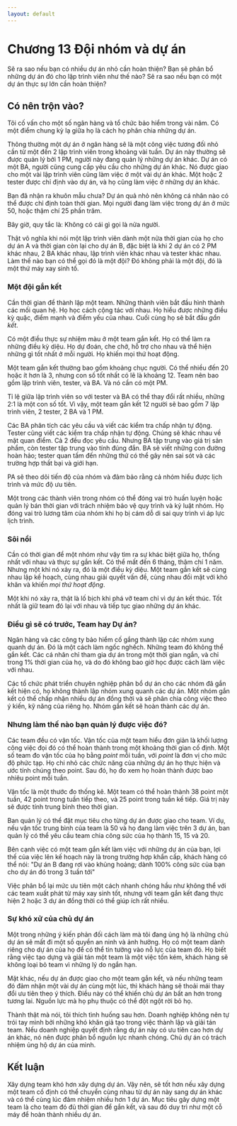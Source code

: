 ```yaml
---
layout: default
---
```


# Chương 13 Đội nhóm và dự án

Sẽ ra sao nếu bạn có nhiều dự án nhỏ cần hoàn thiện? Bạn sẽ phân bổ những dự án đó cho lập trình viên như thế nào? Sẽ ra sao nếu bạn có một dự án thực sự lớn cần hoàn thiện?

## Có nên trộn vào?

Tôi cố vấn cho một số ngân hàng và tổ chức bảo hiểm trong vài năm. Có một điểm chung kỳ lạ giữa họ là cách họ phân chia những dự án.

Thông thường một dự án ở ngân hàng sẽ là một công việc tương đối nhỏ cần từ một đến 2 lập trình viên trong khoảng vài tuần. Dự án này thường sẽ được quản lý bởi 1 PM, người này đang quản lý những dự án khác. Dự án có một BA, người cũng cung cấp yêu cầu cho những dự án khác. Nó được giao cho một vài lập trình viên cũng làm việc ở một vài dự án khác. Một hoặc 2 tester được chỉ định vào dự án, và họ cũng làm việc ở những dự án khác.

Bạn đã nhận ra khuôn mẫu chưa? Dự án quả nhỏ nên không cá nhân nào có thể được chỉ định toàn thời gian. Mọi người đang làm việc trong dự án ở mức 50, hoặc thậm chí 25 phần trăm.

Bây giờ, quy tắc là: Không có cái gì gọi là nửa người.

Thật vô nghĩa khi nói một lập trình viên dành một nửa thời gian của họ cho dự án A và thời gian còn lại cho dự án B, đặc biệt là khi 2 dự án có 2 PM khác nhau, 2 BA khác nhau, lập trình viên khác nhau và tester khác nhau. Làm thế nào bạn có thể gọi đó là một đội? Đó không phải là một đội, đó là một thứ máy xay sinh tố.

### Một đội gắn kết

Cần thời gian để thành lập một team. Những thành viên bắt đầu hình thành các mối quan hệ. Họ học cách cộng tác với nhau. Họ hiểu được những điều kỳ quặc, điểm mạnh và điểm yếu của nhau. Cuối cùng họ sẽ bắt đầu _gắn kết_.

Có một điều thực sự nhiệm màu ở một team gắn kết. Họ có thể làm ra những điều kỳ diệu. Họ dự đoán, che chở, hỗ trợ cho nhau và thể hiện những gì tốt nhất ở mỗi người. Họ khiến mọi thứ hoạt động.

Một team gắn kết thường bao gồm khoảng chục người. Có thể nhiều đến 20 hoặc ít hơn là 3, nhưng con số tốt nhất có lẽ là khoảng 12. Team nên bao gồm lập trình viên, tester, và BA. Và nó cần có một PM.

Tỉ lệ giữa lập trình viên so với tester và BA có thể thay đổi rất nhiều, những 2:1 là một con số tốt. Vì vậy, một team gắn kết 12 người sẽ bao gồm 7 lập trình viên, 2 tester, 2 BA và 1 PM.

Các BA phân tích các yêu cầu và viết các kiểm tra chấp nhận tự động. Tester cũng viết các kiểm tra chấp nhận tự động. Chúng sẽ khác nhau về mặt quan điểm. Cả 2 đều đọc yêu cầu. Nhưng BA tập trung vào giá trị sản phẩm, còn tester tập trung vào tính đúng đắn. BA sẽ viết những con đường hoàn hảo; tester quan tấm đến những thứ có thể gây nên sai sót và các trường hợp thất bại và giới hạn. 

PA sẽ theo dõi tiến độ của nhóm và đảm bảo rằng cả nhóm hiểu được lịch trình và mức độ ưu tiên. 

Một trong các thành viên trong nhóm có thể đóng vai trò huấn luyện hoặc quản lý bán thời gian với trách nhiệm bảo vệ quy trình và kỷ luật nhóm. Họ đóng vai trò lương tâm của nhóm khi họ bị cám dỗ di sai quy trình vì áp lực lịch trình.

### Sôi nổi

Cần có thời gian để một nhóm như vậy tìm ra sự khác biệt giữa họ, thống nhất với nhau và thực sự gắn kết. Có thể mất đến 6 tháng, thậm chí 1 năm. Nhưng một khi nó xảy ra, đó là một điều kỳ diệu. Một team gắn kết sẽ cùng nhau lập kế hoạch, cùng nhau giải quyết vấn đề, cùng nhau đối mặt với khó khăn và khiến _mọi thứ hoạt động_.

Một khi nó xảy ra, thật là lố bịch khi phá vỡ team chỉ vì dự án kết thúc. Tốt nhất là giữ team đó lại với nhau và tiếp tục giao những dự án khác.

### Điều gì sẽ có trước, Team hay Dự án?

Ngân hàng và các công ty bảo hiểm cố gắng thành lập các nhóm xung quanh dự án. Đó là một cách làm ngốc nghếch. Những team đó không thể gắn kết. Các cá nhân chỉ tham gia dự án trong một thời gian ngắn, và chỉ trong 1% thời gian của họ, và do đó không bao giờ học được cách làm việc với nhau.

Các tổ chức phát triển chuyên nghiệp phân bổ dự án cho các nhóm đã gắn kết hiện có, họ không thành lập nhóm xung quanh các dự án. Một nhóm gắn kết có thể chấp nhận nhiều dự án đồng thời và sẽ phân chia công việc theo ý kiến, kỹ năng của riêng họ. Nhóm gắn kết sẽ hoàn thành các dự án.

### Nhưng làm thế nào bạn quản lý được việc đó?

Các team đều có vận tốc. Vận tốc của một team hiểu đơn giản là khối lượng công việc đọi đó có thể hoàn thành trong một khoảng thời gian cố định. Một số team đo vận tốc của họ bằng _point_ mỗi tuần, với _point_ là đơn vị cho mức độ phức tạp. Họ chi nhỏ các chức năng của những dự án họ thực hiện và ước tính chúng theo point. Sau đó, họ đo xem họ hoàn thành được bao nhiêu point mỗi tuần.

Vận tốc là một thước đo thống kê. Một team có thể hoàn thành 38 point một tuần, 42 point trong tuần tiếp theo, và 25 point trong tuần kế tiếp. Giá trị này sẽ được tính trung bình theo thời gian.

Ban quản lý có thể đặt mục tiêu cho từng dự án được giao cho team. Ví dụ, nếu vận tốc trung bình của team là 50 và họ đang làm việc trên 3 dự án, ban quản lý có thể yêu cầu team chia công sức của họ thành 15, 15 và 20.

Bên cạnh việc có một team gắn kết làm việc với những dự án của bạn, lợi thế của việc lên kế hoạch này là trong trường hợp khẩn cấp, khách hàng có thể nói: "Dự án B đang rơi vào khủng hoảng; dành 100% công sức của bạn cho dự án đó trong 3 tuần tới"

Việc phân bổ lại mức ưu tiên một cách nhanh chóng hầu như không thể với các team xuất phát từ máy xay sinh tốt, nhưng với team gắn kết đang thực hiện 2 hoặc 3 dự án đồng thời có thể giúp ích rất nhiều.

### Sự khó xử của chủ dự án

Một trong những ý kiến phản đối cách làm mà tôi đang ủng hộ là những chủ dự án sẽ mất đi một số quyền an ninh và ảnh hưởng. Họ có một team dành riêng cho dự án của họ để có thể tin tưởng vào nỗ lực của team đó. Họ biết rằng việc tạo dựng và giải tán một team là một việc tốn kém, khách hàng sẽ không loại bỏ team vì những lý do ngắn hạn.

Mặt khác, nếu dự án được giao cho một team gắn kết, và nếu những team đó đảm nhận một vài dự án cùng một lúc, thì khách hàng sẽ thoải mái thay đổi ưu tiên theo ý thích. Điều này có thể khiến chủ dự án bất an hơn trong tương lai. Nguồn lực mà họ phụ thuộc có thể đột ngột rời bỏ họ.

Thành thật mà nói, tôi thích tình huống sau hơn. Doanh nghiệp không nên tự trói tay mình bởi những khó khăn giả tạo trong việc thành lập và giải tán team. Nếu doanh nghiệp quyết định rằng dự án này có ưu tiên cao hơn dự án khác, nó nên được phân bổ nguồn lực nhanh chóng. Chủ dự án có trách nhiệm ủng hộ dự án của mình.

## Kết luận

Xây dựng team khó hơn xây dựng dự án. Vậy nên, sẽ tốt hơn nếu xây dựng một team cố định có thể chuyển cùng nhau từ dự án này sang dự án khác và có thể cùng lúc đảm nhiệm nhiều hơn 1 dự án. Mục tiêu gây dựng một team là cho team đó đủ thời gian để gắn kết, và sau đó duy trì như một cỗ máy để hoàn thành nhiều dự án. 